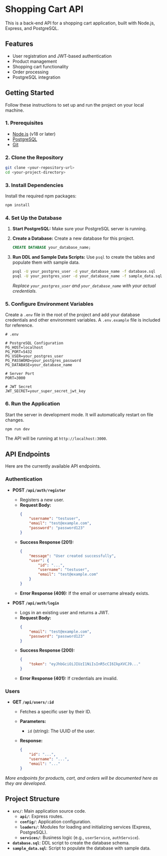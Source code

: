 # Shopping Cart API

This is a back-end API for a shopping cart application, built with Node.js, Express, and PostgreSQL.

## Features

- User registration and JWT-based authentication
- Product management
- Shopping cart functionality
- Order processing
- PostgreSQL integration

## Getting Started

Follow these instructions to set up and run the project on your local machine.

### 1. Prerequisites

- [Node.js](https://nodejs.org/) (v18 or later)
- [PostgreSQL](https://www.postgresql.org/)
- [Git](https://git-scm.com/)

### 2. Clone the Repository

```bash
git clone <your-repository-url>
cd <your-project-directory>
```

### 3. Install Dependencies

Install the required npm packages:

```bash
npm install
```

### 4. Set Up the Database

1.  **Start PostgreSQL:** Make sure your PostgreSQL server is running.

2.  **Create a Database:** Create a new database for this project.

    ```sql
    CREATE DATABASE your_database_name;
    ```

3.  **Run DDL and Sample Data Scripts:** Use `psql` to create the tables and populate them with sample data.

    ```bash
    psql -U your_postgres_user -d your_database_name -f database.sql
    psql -U your_postgres_user -d your_database_name -f sample_data.sql
    ```

    *Replace `your_postgres_user` and `your_database_name` with your actual credentials.*

### 5. Configure Environment Variables

Create a `.env` file in the root of the project and add your database credentials and other environment variables. A `.env.example` file is included for reference.

```env
# .env

# PostgreSQL Configuration
PG_HOST=localhost
PG_PORT=5432
PG_USER=your_postgres_user
PG_PASSWORD=your_postgres_password
PG_DATABASE=your_database_name

# Server Port
PORT=3000

# JWT Secret
JWT_SECRET=your_super_secret_jwt_key
```

### 6. Run the Application

Start the server in development mode. It will automatically restart on file changes.

```bash
npm run dev
```

The API will be running at `http://localhost:3000`.

## API Endpoints

Here are the currently available API endpoints.

### Authentication

-   **POST `/api/auth/register`**
    -   Registers a new user.
    -   **Request Body:**
        ```json
        {
            "username": "testuser",
            "email": "test@example.com",
            "password": "password123"
        }
        ```
    -   **Success Response (201):**
        ```json
        {
            "message": "User created successfully",
            "user": {
                "id": "...",
                "username": "testuser",
                "email": "test@example.com"
            }
        }
        ```
    -   **Error Response (409):** If the email or username already exists.

-   **POST `/api/auth/login`**
    -   Logs in an existing user and returns a JWT.
    -   **Request Body:**
        ```json
        {
            "email": "test@example.com",
            "password": "password123"
        }
        ```
    -   **Success Response (200):**
        ```json
        {
            "token": "eyJhbGciOiJIUzI1NiIsInR5cCI6IkpXVCJ9..."
        }
        ```
    -   **Error Response (401):** If credentials are invalid.

### Users

-   **GET `/api/users/:id`**
    -   Fetches a specific user by their ID.
    -   **Parameters:**
        -   `id` (string): The UUID of the user.
    -   **Response:**

        ```json
        {
            "id": "...",
            "username": "...",
            "email": "..."
        }
        ```

*More endpoints for products, cart, and orders will be documented here as they are developed.*

## Project Structure

-   **`src/`**: Main application source code.
    -   **`api/`**: Express routes.
    -   **`config/`**: Application configuration.
    -   **`loaders/`**: Modules for loading and initializing services (Express, PostgreSQL).
    -   **`services/`**: Business logic (e.g., `userService`, `authService`).
-   **`database.sql`**: DDL script to create the database schema.
-   **`sample_data.sql`**: Script to populate the database with sample data.
